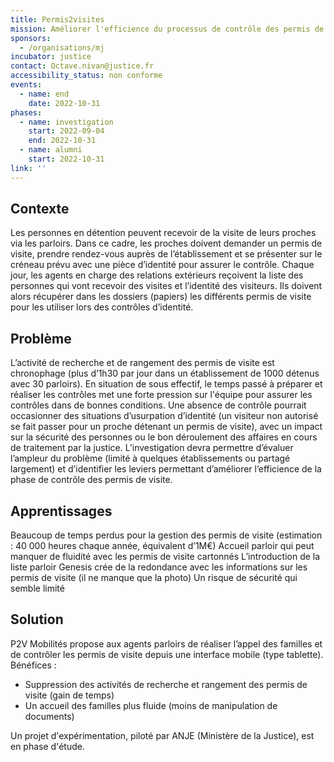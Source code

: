```yaml
---
title: Permis2visites
mission: Améliorer l'efficience du processus de contrôle des permis de visites dans les établissements pénitentiers
sponsors:
  - /organisations/mj
incubator: justice
contact: Octave.nivan@justice.fr
accessibility_status: non conforme
events:
  - name: end
    date: 2022-10-31
phases:
  - name: investigation
    start: 2022-09-04
    end: 2022-10-31
  - name: alumni
    start: 2022-10-31
link: ''
---
```

## Contexte
Les personnes en détention peuvent recevoir de la visite de leurs proches via les parloirs. Dans ce cadre, les proches doivent demander un permis de visite, prendre rendez-vous auprès de l’établissement et se présenter sur le créneau prévu avec une pièce d’identité pour assurer le contrôle.
Chaque jour, les agents en charge des relations extérieurs reçoivent la liste des personnes qui vont recevoir des visites et l’identité des visiteurs. Ils doivent alors récupérer dans les dossiers (papiers) les différents permis de visite pour les utiliser lors des contrôles d’identité. 
## Problème
L’activité de recherche et de rangement des permis de visite est chronophage (plus d’1h30 par jour dans un établissement de 1000 détenus avec 30 parloirs). En situation de sous effectif, le temps passé à préparer et réaliser les contrôles met une forte pression sur l'équipe pour assurer les contrôles dans de bonnes conditions. 
Une absence de contrôle pourrait occasionner des situations d’usurpation d’identité (un visiteur non autorisé se fait passer pour un proche détenant un permis de visite), avec un impact sur la sécurité des personnes ou le bon déroulement des affaires en cours de traitement par la justice. 
L’investigation devra permettre d’évaluer l’ampleur du problème (limité à quelques établissements ou partagé largement) et d’identifier les leviers permettant d’améliorer l’efficience de la phase de contrôle des permis de visite.

## Apprentissages
Beaucoup de temps perdus pour la gestion des permis de visite (estimation : 40 000 heures chaque année, équivalent d’1M€)
Accueil parloir qui peut manquer de fluidité avec les permis de visite cartonnés
L’introduction de la liste parloir Genesis crée de la redondance avec les informations sur les permis de visite (il ne manque que la photo)
Un risque de sécurité qui semble limité

## Solution
P2V Mobilités propose aux agents parloirs de réaliser l’appel des familles et de contrôler les permis de visite depuis une interface mobile (type tablette).
Bénéfices :
- Suppression des activités de recherche et rangement des permis de visite (gain de temps)
- Un accueil des familles plus fluide (moins de manipulation de documents)

Un projet d'expérimentation, piloté par ANJE (Ministère de la Justice), est en phase d'étude. 

